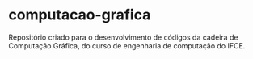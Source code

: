 # computacao-grafica
Repositório criado para o desenvolvimento de códigos da cadeira de Computação Gráfica, do curso de engenharia de computação do IFCE.
